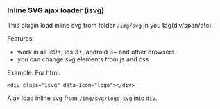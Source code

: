 ### Inline SVG ajax loader (isvg)

This plugin load inline svg from folder ```/img/svg``` in you tag(div/span/etc).

Features:
- work in all ie9+, ios 3+, android 3+ and other browsers
- you can change svg elements from js and css

Example. For html:
```
<div class="isvg" data-icon="logo"></div>
```
Ajax load inline svg from ```/img/svg/logo.svg``` into ```div```.